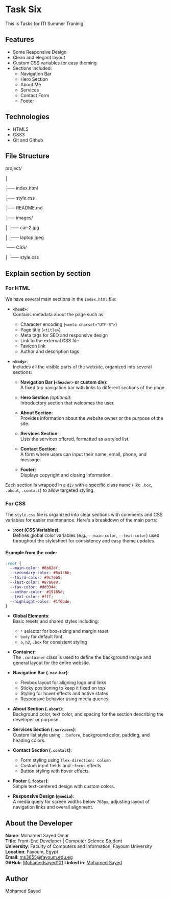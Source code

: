 # Task Six 
This is Tasks for ITI Summer Traninig 

## Features

- Some Responsive Design
- Clean and elegant layout
- Custom CSS variables for easy theming
- Sections included:
  - Navigation Bar
  - Hero Section
  - About Me
  - Services
  - Contact Form
  - Footer

## Technologies

- HTML5
- CSS3
- Git and Github

## File Structure

project/

│

├── index.html

├── style.css

├── README.md

├── images/

│   ├── car-2.jpg

│   └── laptop.jpeg

└── CSS/

│   └── style.css

## Explain section by section

### For HTML

We have several main sections in the `index.html` file:

- **`<head>`**:  
  Contains metadata about the page such as:
  - Character encoding (`<meta charset="UTF-8">`)
  - Page title (`<title>`)
  - Meta tags for SEO and responsive design
  - Link to the external CSS file
  - Favicon link
  - Author and description tags

- **`<body>`**:  
  Includes all the visible parts of the website, organized into several sections:
  
  - **Navigation Bar (`<header>` or custom div)**:  
    A fixed top navigation bar with links to different sections of the page.

  - **Hero Section** *(optional)*:  
    Introductory section that welcomes the user.

  - **About Section**:  
    Provides information about the website owner or the purpose of the site.

  - **Services Section**:  
    Lists the services offered, formatted as a styled list.

  - **Contact Section**:  
    A form where users can input their name, email, phone, and message.

  - **Footer**:  
    Displays copyright and closing information.

Each section is wrapped in a `div` with a specific class name (like `.box`, `.about`, `.contact`) to allow targeted styling.

### For CSS

The `style.css` file is organized into clear sections with comments and CSS variables for easier maintenance. Here's a breakdown of the main parts:

- **:root (CSS Variables)**:  
  Defines global color variables (e.g., `--main-color`, `--text-color`) used throughout the stylesheet for consistency and easy theme updates.

#### Example from the code:
```css
:root {
  --main-color: #8b82df;
  --secondary-color: #6a1c6b;
  --third-color: #9c7eb5;
  --last-color: #87a8e8;
  --fav-color: #dd3344;
  --anthor-color: #19185d;
  --text-color: #fff;
  --highlight-color: #1f6bde;
}
```
- **Global Elements**:  
  Basic resets and shared styles including:
  - `*` selector for box-sizing and margin reset
  - `body` for default font
  - `a`, `h2`, `.box` for consistent styling

- **Container**:  
  The `.container` class is used to define the background image and general layout for the entire website.

- **Navigation Bar (`.nav-bar`)**:  
  - Flexbox layout for aligning logo and links
  - Sticky positioning to keep it fixed on top
  - Styling for hover effects and active states
  - Responsive behavior using media queries

- **About Section (`.about`)**:  
  Background color, text color, and spacing for the section describing the developer or purpose.

- **Services Section (`.services`)**:  
  Custom list style using `::before`, background color, padding, and heading colors.

- **Contact Section (`.contact`)**:  
  - Form styling using `flex-direction: column`
  - Custom input fields and `:focus` effects
  - Button styling with hover effects

- **Footer (`.footer`)**:  
  Simple text-centered design with custom colors.

- **Responsive Design (`@media`)**:  
  A media query for screen widths below `768px`, adjusting layout of navigation links and overall alignment.

## About the Developer

**Name**: Mohamed Sayed Omar  
**Title**: Front-End Developer | Computer Science Student  
**University**: Faculty of Computers and Information, Fayoum University  
**Location**: Fayoum, Egypt  
**Email**: [ms3655@fayoum.edu.eg](mailto:ms3655@fayoum.edu.eg)  
**GitHub**: [Mohamedsayed101](https://github.com/Mohamedsayed101)
**Linked in**: [Mohamed Sayed](https://www.linkedin.com/in/mohamed-sayed-439a54347/)

## Author

Mohamed Sayed
